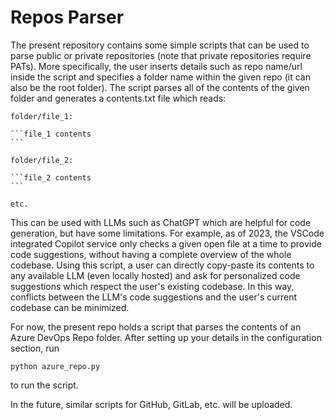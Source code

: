 # Repos Parser

The present repository contains some simple scripts that can be used to parse public or private repositories (note that private repositories require PATs). More specifically, the user inserts details such as repo name/url inside the script and specifies a folder name within the given repo (it can also be the root folder). The script parses all of the contents of the given folder and generates a contents.txt file which reads:

```
folder/file_1:

```file_1 contents
```​

folder/file_2:

```file_2 contents
```​

etc.

```

This can be used with LLMs such as ChatGPT which are helpful for code generation, but have some limitations. For example, as of 2023, the VSCode integrated Copilot service only checks a given open file at a time to provide code suggestions, without having a complete overview of the whole codebase. Using this script, a user can directly copy-paste its contents to any available LLM (even locally hosted) and ask for personalized code suggestions which respect the user's existing codebase. In this way, conflicts between the LLM's code suggestions and the user's current codebase can be minimized.

For now, the present repo holds a script that parses the contents of an Azure DevOps Repo folder. After setting up your details in the configuration section, run

```
python azure_repo.py
```

to run the script.

In the future, similar scripts for GitHub, GitLab, etc. will be uploaded.
